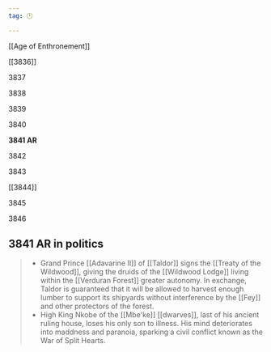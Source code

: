 ```yaml
---
tag: 🕛

---
```

[[Age of Enthronement]]


[[3836]]

3837

3838

3839

3840

**3841 AR**

3842

3843

[[3844]]

3845

3846



## 3841 AR in politics

>  - Grand Prince [[Adavarine II]] of [[Taldor]] signs the [[Treaty of the Wildwood]], giving the druids of the [[Wildwood Lodge]] living within the [[Verduran Forest]] greater autonomy. In exchange, Taldor is guaranteed that it will be allowed to harvest enough lumber to support its shipyards without interference by the [[Fey]] and other protectors of the forest.
>  - High King Nkobe of the [[Mbe'ke]] [[dwarves]], last of his ancient ruling house, loses his only son to illness. His mind deteriorates into maddness and paranoia, sparking a civil conflict known as the War of Split Hearts.






